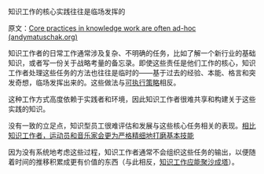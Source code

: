 知识工作的核心实践往往是临场发挥的

原文：[Core practices in knowledge work are often ad-hoc (andymatuschak.org)](https://notes.andymatuschak.org/Core_practices_in_knowledge_work_are_often_ad-hoc)

知识工作者的日常工作通常涉及复杂、不明确的任务，比如了解一个新行业的基础知识，或者写一份关于战略考量的备忘录。即使这些责任是他们工作的核心，知识工作者处理这些任务的方法也往往是临时的——基于过去的经验、本能、格言和突发奇想，临场发挥出来的。这些做法与[可执行策略](https://notes.andymatuschak.org/z53fk5XwrsnueNDDCq6WNe2VbPhrDGQmmVgNS)相反。

这种工作方式高度依赖于实践者和环境，因此知识工作者很难共享和构建关于这些实践的知识。

没有一致的立足点，知识型员工很难评估和发展与这些核心任务相关的表现。[相比知识工作者，运动员和音乐家会更为严格精细地打磨基本技能](https://notes.andymatuschak.org/z4qhD8UwNAmJDdJUC36BUGp5PEUfgfzZXvkhB)

因为没有系统地考虑这些过程，知识工作者通常不会组织这些任务的输出，以便随着时间的推移积累成更有价值的东西（与此相反，[知识工作应能聚沙成塔](https://notes.andymatuschak.org/z6UDDkom8Aifg6mLdjT1sPtbMBweCmpyTwmJT)）。